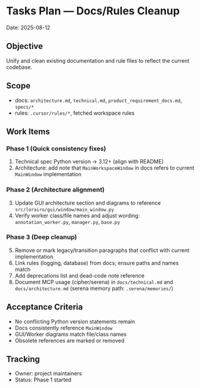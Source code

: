 # Tasks Plan — Docs/Rules Cleanup

Date: 2025-08-12

## Objective
Unify and clean existing documentation and rule files to reflect the current codebase.

## Scope
- docs: `architecture.md`, `technical.md`, `product_requirement_docs.md`, `specs/*`
- rules: `.cursor/rules/*`, fetched workspace rules

## Work Items

### Phase 1 (Quick consistency fixes)
1. Technical spec Python version → 3.12+ (align with README)
2. Architecture: add note that `MainWorkspaceWindow` in docs refers to current `MainWindow` implementation

### Phase 2 (Architecture alignment)
3. Update GUI architecture section and diagrams to reference `src/lorairo/gui/window/main_window.py`
4. Verify worker class/file names and adjust wording: `annotation_worker.py`, `manager.py`, `base.py`

### Phase 3 (Deep cleanup)
5. Remove or mark legacy/transition paragraphs that conflict with current implementation
6. Link rules (logging, database) from docs; ensure paths and names match
7. Add deprecations list and dead-code note reference
8. Document MCP usage (cipher/serena) in `docs/technical.md` and `docs/architecture.md` (serena memory path: `.serena/memories/`)

## Acceptance Criteria
- No conflicting Python version statements remain
- Docs consistently reference `MainWindow`
- GUI/Worker diagrams match file/class names
- Obsolete references are marked or removed

## Tracking
- Owner: project maintainers
- Status: Phase 1 started
